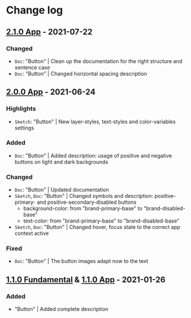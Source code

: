 # Change log

## [2.1.0 App](https://github.com/cake-hub/lidl-app-sketch/tree/v2.1.0) - 2021-07-22

### Changed

* `Doc`: "Button" | Clean up the documentation for the right structure and sentence case
* `Doc`: "Button" | Changed horizontal spacing description


## [2.0.0 App](https://github.com/cake-hub/lidl-app-sketch/tree/v2.0.0) - 2021-06-24

### Highlights

* `Sketch`: "Button" | New layer-styles, text-styles and color-variables settings

### Added

* `Doc`: "Button" | Added description: usage of positive and negative buttons on light and dark backgrounds

### Changed

* `Doc`: "Button" | Updated documentation
* `Sketch`, `Doc`: "Button" | Changed symbols and description: positive-primary- and positive-secondary-disabled buttons
  * background-color: from "brand-primary-base" to "brand-disabled-base"
  * text-color: from "brand-primary-base" to "brand-disabled-base"
* `Sketch`, `Doc`: "Button" | Changed hover, focus state to the correct app context active

### Fixed

* `Doc`: "Button" | The button images adapt now to the text


## [1.1.0 Fundamental](https://github.com/cake-hub/lidl-sketch/tree/v1.1.0) & [1.1.0 App](https://github.com/cake-hub/lidl-app-sketch/tree/v1.1.0) - 2021-01-26

### Added

* "Button" | Added complete description
